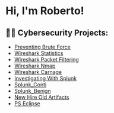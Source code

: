 <h1>Hi, I'm Roberto!

<h2>👨‍💻 Cybersecurity Projects:</h2>

- [Preventing Brute Force](https://github.com/RMBaez/Snort-Challenge/blob/main/README.md)
- [Wireshark Statistics](https://github.com/RMBaez/Statistics/blob/main/README.md)
- [Wireshark Packet Filtering](https://github.com/RMBaez/Protocol-Filter/blob/main/README.md)
- [Wireshark Nmap](https://github.com/RMBaez/NMAP/blob/main/README.md)
- [Wireshark Carnage](https://github.com/RMBaez/Carnage/blob/main/README.md)
- [Investigating With Splunk](https://github.com/RMBaez/Investigating-With-Splunk/blob/main/README.md)
- [Splunk_Conti](https://github.com/RMBaez/Conti/blob/main/README.md)
- [Splunk_Benign](https://github.com/RMBaez/Benign/blob/main/README.md)
- [New Hire Old Artifacts](https://github.com/RMBaez/New-Hire-Old-Artifacts/blob/main/README.md)
- [PS Eclipse](https://github.com/RMBaez/PS-Eclipse/blob/main/README.md)
